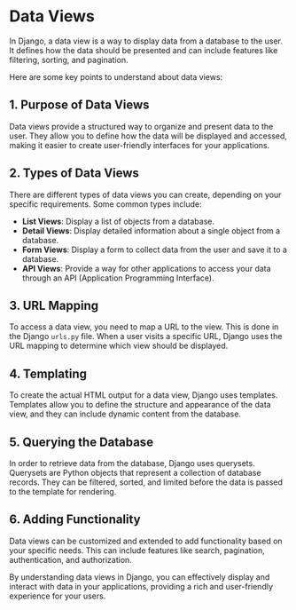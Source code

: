 # Data Views

In Django, a data view is a way to display data from a database to the user. It defines how the data should be presented and can include features like filtering, sorting, and pagination.

Here are some key points to understand about data views:

## 1. Purpose of Data Views
Data views provide a structured way to organize and present data to the user. They allow you to define how the data will be displayed and accessed, making it easier to create user-friendly interfaces for your applications.

## 2. Types of Data Views
There are different types of data views you can create, depending on your specific requirements. Some common types include:

- **List Views**: Display a list of objects from a database.
- **Detail Views**: Display detailed information about a single object from a database.
- **Form Views**: Display a form to collect data from the user and save it to a database.
- **API Views**: Provide a way for other applications to access your data through an API (Application Programming Interface).

## 3. URL Mapping
To access a data view, you need to map a URL to the view. This is done in the Django `urls.py` file. When a user visits a specific URL, Django uses the URL mapping to determine which view should be displayed.

## 4. Templating
To create the actual HTML output for a data view, Django uses templates. Templates allow you to define the structure and appearance of the data view, and they can include dynamic content from the database.

## 5. Querying the Database
In order to retrieve data from the database, Django uses querysets. Querysets are Python objects that represent a collection of database records. They can be filtered, sorted, and limited before the data is passed to the template for rendering.

## 6. Adding Functionality
Data views can be customized and extended to add functionality based on your specific needs. This can include features like search, pagination, authentication, and authorization.

By understanding data views in Django, you can effectively display and interact with data in your applications, providing a rich and user-friendly experience for your users.